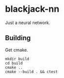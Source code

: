 # blackjack-nn

Just a neural network.

## Building

Get cmake.

```
mkdir build
cd build
cmake ..
cmake --build . && ctest
```
